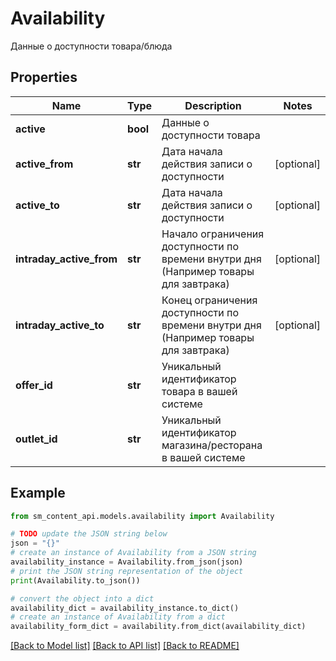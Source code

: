 # Availability

Данные о доступности товара/блюда

## Properties

Name | Type | Description | Notes
------------ | ------------- | ------------- | -------------
**active** | **bool** | Данные о доступности товара | 
**active_from** | **str** | Дата начала действия записи о доступности | [optional] 
**active_to** | **str** | Дата начала действия записи о доступности | [optional] 
**intraday_active_from** | **str** | Начало ограничения доступности по времени внутри дня (Например товары для завтрака) | [optional] 
**intraday_active_to** | **str** | Конец ограничения доступности по времени внутри дня (Например товары для завтрака) | [optional] 
**offer_id** | **str** | Уникальный идентификатор товара в вашей системе | 
**outlet_id** | **str** | Уникальный идентификатор магазина/ресторана в вашей системе | 

## Example

```python
from sm_content_api.models.availability import Availability

# TODO update the JSON string below
json = "{}"
# create an instance of Availability from a JSON string
availability_instance = Availability.from_json(json)
# print the JSON string representation of the object
print(Availability.to_json())

# convert the object into a dict
availability_dict = availability_instance.to_dict()
# create an instance of Availability from a dict
availability_form_dict = availability.from_dict(availability_dict)
```
[[Back to Model list]](../README.md#documentation-for-models) [[Back to API list]](../README.md#documentation-for-api-endpoints) [[Back to README]](../README.md)


